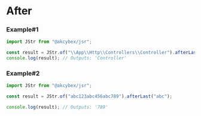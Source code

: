 # After

### Example#1

```javascript
import JStr from "@akcybex/jsr";

const result = JStr.of("\\App\\Http\\Controllers\\Controller").afterLast("\\");
console.log(result); // Outputs: 'Controller'
```

### Example#2

```javascript
import JStr from "@akcybex/jsr";

const result = JStr.of("abc123abc456abc789").afterLast("abc");

console.log(result); // Outputs: '789'
```
